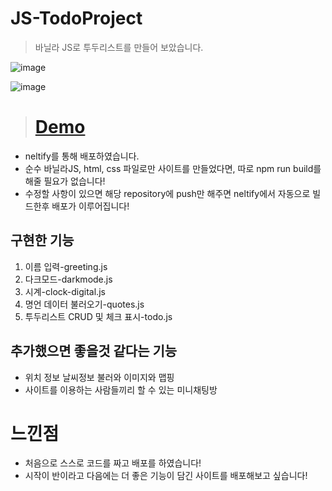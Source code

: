 # JS-TodoProject

> 바닐라 JS로 투두리스트를 만들어 보았습니다.

![image](https://user-images.githubusercontent.com/76837780/186299992-553c74e5-f2ce-4426-a5fe-7c346e74414c.png)


![image](https://user-images.githubusercontent.com/76837780/186300056-18c068c8-ff50-4704-a1d8-a79b156decf9.png)

> # [Demo](https://my-first-todo.netlify.app/)

- neltify를 통해 배포하였습니다.
- 순수 바닐라JS, html, css 파일로만 사이트를 만들었다면, 따로 npm run build를 해줄 필요가 없습니다!
- 수정할 사항이 있으면 해당 repository에 push만 해주면 neltify에서 자동으로 빌드한후 배포가 이루어집니다! 

## 구현한 기능

1. 이름 입력-greeting.js
1. 다크모드-darkmode.js
2. 시계-clock-digital.js
3. 명언 데이터 불러오기-quotes.js
4. 투두리스트 CRUD 및 체크 표시-todo.js

## 추가했으면 좋을것 같다는 기능

- 위치 정보 날씨정보 불러와 이미지와 맵핑
- 사이트를 이용하는 사람들끼리 할 수 있는 미니채팅방 

# 느낀점

- 처음으로 스스로 코드를 짜고 배포를 하였습니다! 
- 시작이 반이라고 다음에는 더 좋은 기능이 담긴 사이트를 배포해보고 싶습니다!
